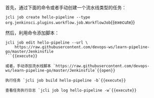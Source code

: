 首先，通过下面的命令或者手动创建一个流水线类型的任务：

`jcli job create hello-pipeline --type org.jenkinsci.plugins.workflow.job.WorkflowJob`{{execute}}

然后，利用命令添加脚本：

```
jcli job edit hello-pipeline --url \
    https://raw.githubusercontent.com/devops-ws/learn-pipeline-go/master/Jenkinsfile
```{{execute}}

或者，手动添加流水线脚本 `https://raw.githubusercontent.com/devops-ws/learn-pipeline-go/master/Jenkinsfile`{{open}}

执行任务 `jcli job build hello-pipeline -b`{{execute}}

查看任务执行日志 `jcli job log hello-pipeline -w`{{execute}}
